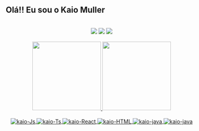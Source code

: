 
## Olá!! Eu sou o Kaio Muller

<br>
<div align="center">
    <a href = "mailto:mullerkaio3@gmail.com"><img src="https://img.shields.io/badge/Gmail-D14836?style=for-the-badge&logo=gmail&logoColor=white" alvo ="_blank"></a> <a href="https://instagram.com/kaio_muller" target="_blank"><img src="https://img.shields.io/badge/Instagram-E4405F?style=for-the-badge&logo=instagram&logoColor=white" alvo ="_blank"></a> <a href="https://www.linkedin.com/in/kaio-muller-78b84b1a4/" target="_blank"><img src="https://img.shields.io/badge/LinkedIn-0077B5?style=for-the-badge&logo=linkedin&logoColor=white" alvo ="_blank"></a>
</div>
<br>
<div align="center">
    <a href="https://github.com/kaiomuller">
    <img height="180em" src="https://github-readme-stats.vercel.app/api?username=kaiomuller&show_icons=true&theme=gotham&include_all_commits=true&count_private=true"/>
    <img height="180em" src="https://github-readme-stats.vercel.app/api/top-langs/?username=kaiomuller&layout=compact&langs_count=7&theme=gotham"/>
</div>
<br>
<div align="center">
  <img align="center" alt="kaio-Js" src="https://img.shields.io/badge/JavaScript-F7DF1E?style=for-the-badge&logo=javascript&logoColor=black">
  <img align="center" alt="kaio-Ts" src="https://img.shields.io/badge/TypeScript-007ACC?style=for-the-badge&logo=typescript&logoColor=white">
  <img align="center" alt="kaio-React" src="https://img.shields.io/badge/React-20232A?style=for-the-badge&logo=react&logoColor=61DAFB">
  <img align="center" alt="kaio-HTML" src="https://img.shields.io/badge/HTML5-E34F26?style=for-the-badge&logo=html5&logoColor=white">
  <img align="center" alt="kaio-java"src="https://img.shields.io/badge/Java-ED8B00?style=for-the-badge&logo=java&logoColor=white">
  <img align="center" alt="kaio-java"src="https://img.shields.io/badge/CSS-239120?&style=for-the-badge&logo=css3&logoColor=white">
</div>
